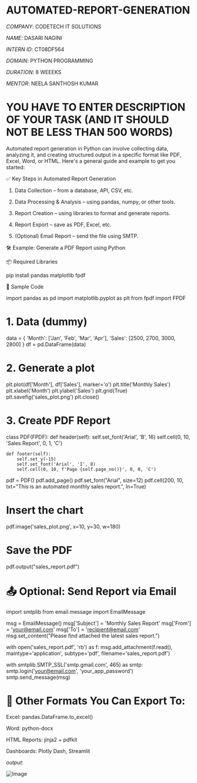 # AUTOMATED-REPORT-GENERATION

*COMPANY*: CODETECH IT SOLUTIONS

*NAME*: DASARI NAGINI 

*INTERN ID*: CT08DF564 

*DOMAIN*: PYTHON PROGRAMMING 

*DURATION*: 8 WEEEKS

*MENTOR*: NEELA SANTHOSH KUMAR

# YOU HAVE TO ENTER DESCRIPTION OF YOUR TASK (AND IT SHOULD NOT BE LESS THAN 500 WORDS)

 Automated report generation in Python can involve collecting data, analyzing it, and creating structured output in a specific format like PDF, Excel, Word, or HTML. Here's a general guide and example to get you started:

✅ Key Steps in Automated Report Generation

1. Data Collection – from a database, API, CSV, etc.


2. Data Processing & Analysis – using pandas, numpy, or other tools.


3. Report Creation – using libraries to format and generate reports.


4. Report Export – save as PDF, Excel, etc.


5. (Optional) Email Report – send the file using SMTP.

🛠 Example: Generate a PDF Report using Python

📦 Required Libraries

pip install pandas matplotlib fpdf

📄 Sample Code

import pandas as pd
import matplotlib.pyplot as plt
from fpdf import FPDF

# 1. Data (dummy)
data = {
    'Month': ['Jan', 'Feb', 'Mar', 'Apr'],
    'Sales': [2500, 2700, 3000, 2800]
}
df = pd.DataFrame(data)

# 2. Generate a plot
plt.plot(df['Month'], df['Sales'], marker='o')
plt.title('Monthly Sales')
plt.xlabel('Month')
plt.ylabel('Sales')
plt.grid(True)
plt.savefig('sales_plot.png')
plt.close()

# 3. Create PDF Report
class PDF(FPDF):
    def header(self):
        self.set_font('Arial', 'B', 16)
        self.cell(0, 10, 'Sales Report', 0, 1, 'C')
    
    def footer(self):
        self.set_y(-15)
        self.set_font('Arial', 'I', 8)
        self.cell(0, 10, f'Page {self.page_no()}', 0, 0, 'C')

pdf = PDF()
pdf.add_page()
pdf.set_font("Arial", size=12)
pdf.cell(200, 10, txt="This is an automated monthly sales report.", ln=True)

# Insert the chart
pdf.image('sales_plot.png', x=10, y=30, w=180)

# Save the PDF
pdf.output("sales_report.pdf")

# 📤 Optional: Send Report via Email

import smtplib
from email.message import EmailMessage

msg = EmailMessage()
msg['Subject'] = 'Monthly Sales Report'
msg['From'] = 'your@email.com'
msg['To'] = 'recipient@email.com'
msg.set_content("Please find attached the latest sales report.")

with open('sales_report.pdf', 'rb') as f:
    msg.add_attachment(f.read(), maintype='application', subtype='pdf', filename='sales_report.pdf')

with smtplib.SMTP_SSL('smtp.gmail.com', 465) as smtp:
    smtp.login('your@email.com', 'your_app_password')
    smtp.send_message(msg)

# 📂 Other Formats You Can Export To:

Excel: pandas.DataFrame.to_excel()

Word: python-docx

HTML Reports: jinja2 + pdfkit

Dashboards: Plotly Dash, Streamlit

*output*: 

![Image](https://github.com/user-attachments/assets/6fb37037-fda8-47b8-a103-f0e63ffafad9)

